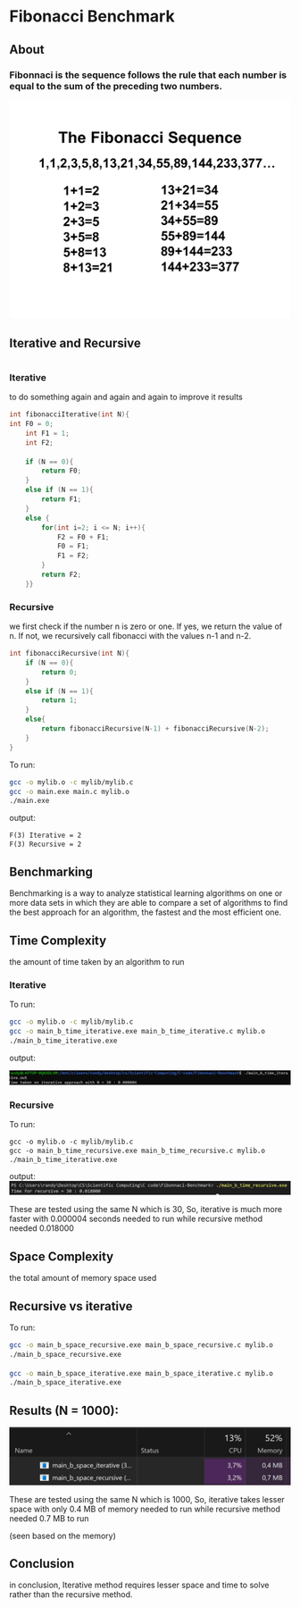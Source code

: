 # Fibonacci Benchmark

## About


### Fibonnaci is the sequence follows the rule that each number is equal to the sum of the preceding two numbers.

![Alt text](./Images/image2.png)

## Iterative and Recursive
#
### Iterative
to do something again and again and again to improve it results

```c
int fibonacciIterative(int N){
int F0 = 0;
    int F1 = 1;
    int F2;

    if (N == 0){
        return F0;
    }
    else if (N == 1){
        return F1;
    } 
    else {
        for(int i=2; i <= N; i++){
            F2 = F0 + F1;
            F0 = F1;
            F1 = F2;
        }
        return F2;
    }}
```

### Recursive
we first check if the number n is zero or one. If yes, we return the value of n. If not, we recursively call fibonacci with the values n-1 and n-2.
```c
int fibonacciRecursive(int N){
    if (N == 0){
        return 0;
    }
    else if (N == 1){
        return 1;
    }
    else{
        return fibonacciRecursive(N-1) + fibonacciRecursive(N-2);
    }
}
```



To run:
```sh
gcc -o mylib.o -c mylib/mylib.c
gcc -o main.exe main.c mylib.o
./main.exe
```

output:
```
F(3) Iterative = 2
F(3) Recursive = 2
```

## Benchmarking
Benchmarking is a way to analyze statistical learning algorithms on one or more data sets in which they are able to compare a set of algorithms to find the best approach for an algorithm, the fastest and the most efficient one.

## Time Complexity
 the amount of time taken by an algorithm to run

### Iterative

To run:
```sh
gcc -o mylib.o -c mylib/mylib.c  
gcc -o main_b_time_iterative.exe main_b_time_iterative.c mylib.o
./main_b_time_iterative.exe
```

output:

![test](./Images/image5.png)


### Recursive

To run:
```
gcc -o mylib.o -c mylib/mylib.c
gcc -o main_b_time_recursive.exe main_b_time_recursive.c mylib.o
./main_b_time_iterative.exe
```

output:
![Alt text](./Images/image4.png)

These are tested using the same N which is 30, So, iterative is much more faster with 0.000004 seconds needed to run while recursive method needed 0.018000


## Space Complexity
the total amount of memory space used
## Recursive vs iterative
To run:
```sh
gcc -o main_b_space_recursive.exe main_b_space_recursive.c mylib.o
./main_b_space_recursive.exe

gcc -o main_b_space_iterative.exe main_b_space_iterative.c mylib.o
./main_b_space_iterative.exe
```

## Results (N = 1000):
![Alt text](./Images/image3.jpg)

These are tested using the same N which is 1000, So, iterative takes lesser space with only 0.4 MB of memory needed to run while recursive method needed 0.7 MB to run

(seen based on the memory)



## Conclusion
in conclusion, Iterative method requires lesser space and time to solve rather than the recursive method.